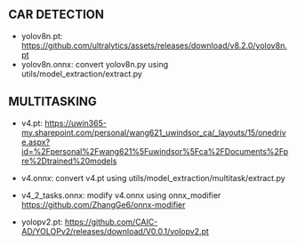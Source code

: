 ## CAR DETECTION
- yolov8n.pt: https://github.com/ultralytics/assets/releases/download/v8.2.0/yolov8n.pt
- yolov8n.onnx: convert yolov8n.py using utils/model_extraction/extract.py

## MULTITASKING
- v4.pt: https://uwin365-my.sharepoint.com/personal/wang621_uwindsor_ca/_layouts/15/onedrive.aspx?id=%2Fpersonal%2Fwang621%5Fuwindsor%5Fca%2FDocuments%2Fpre%2Dtrained%20models
- v4.onnx: convert v4.pt using utils/model_extraction/multitask/extract.py
- v4_2_tasks.onnx: modify v4.onnx using onnx_modifier https://github.com/ZhangGe6/onnx-modifier

- yolopv2.pt: https://github.com/CAIC-AD/YOLOPv2/releases/download/V0.0.1/yolopv2.pt
